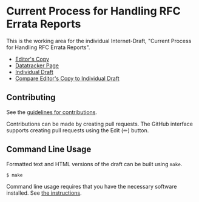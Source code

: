 # Current Process for Handling RFC Errata Reports

This is the working area for the individual Internet-Draft, "Current Process for Handling RFC Errata Reports".

* [Editor's Copy](https://rfc-editor.github.io/errata-report-process/#go.draft-rpc-errata-process-latest.html)
* [Datatracker Page](https://datatracker.ietf.org/doc/draft-rpc-errata-process)
* [Individual Draft](https://datatracker.ietf.org/doc/html/draft-rpc-errata-process)
* [Compare Editor's Copy to Individual Draft](https://rfc-editor.github.io/errata-report-process/#go.draft-rpc-errata-process-latest.diff)


## Contributing

See the
[guidelines for contributions](https://github.com/ajeanmahoney/errata-report-process/blob/main/CONTRIBUTING.md).

Contributions can be made by creating pull requests.
The GitHub interface supports creating pull requests using the Edit (✏) button.


## Command Line Usage

Formatted text and HTML versions of the draft can be built using `make`.

```sh
$ make
```

Command line usage requires that you have the necessary software installed.  See
[the instructions](https://github.com/martinthomson/i-d-template/blob/main/doc/SETUP.md).

